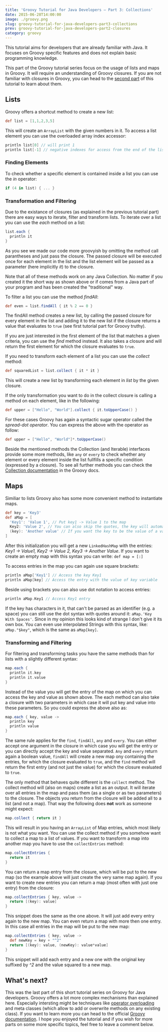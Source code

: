 ```yaml
---
title: 'Groovy Tutorial for Java Developers – Part 3: Collections'
date: 2015-06-28T14:00:00
image: ./groovy.png
slug: groovy-tutorial-for-java-developers-part3-collections
prev: groovy-tutorial-for-java-developers-part2-closures
category: groovy
---
```


<Infobox>

This tutorial aims for developers that are already familiar with Java. It
focuses on Groovy specific features and does not explain basic programming
knowledge.
</Infobox>

This part of the Groovy tutorial series focus on the usage of lists and maps in
Groovy. It will require an understanding of Groovy
closures. If you are not familiar with closures in Groovy, you can head to the
[second part](/groovy-tutorial-for-java-developers-part2-closures) of this tutorial to learn about them.

## Lists

Groovy offers a shortcut method to create a new list:

```groovy
def list = [1,1,2,3,5]
```

This will create an `ArrayList` with the given numbers in
it. To access a list element you can use the overloaded array index accessor:

```groovy
println list[0] // will print 1
println list[-1] // negative indexes for access from the end of the list, will print out 5
```

### Finding Elements

To check whether a specific element is contained inside a list you can use the *in* operator:

```groovy
if (4 in list) { ... }
```

### Transformation and Filtering

Due to the existance of closures (as explained in the previous tutorial part)
there are easy ways to iterate, filter and transform lists. To iterate over a
list you can use the *each* method on a list:

```groovy
list.each {
  println it
}
```

As you see we made our code more groovyish by omitting the method
call parantheses and just pass the closure. The passed closure will be executed
once for each element in the list and the list element will be passed as a
parameter (here implicitly *it*) to the closure.

Note that all of these methods
work on any Java Collection. No matter if you created it the short way as shown
above or if comes from a Java part of your program and has been created the
"traditional" way.

To filter a list you can use the method *findAll*:

```groovy
def even = list.findAll { it % 2 == 0 }
```

The findAll method
creates a new list, by calling the passed closure for every element in the list
and adding it to the new list if the closure returns a value that evaluates to
`true` (see first tutorial part for Groovy truthy).

If you are just interested
in the first element of the list that matches a given criteria, you can use the
*find* method instead. It also takes a closure and will return the first element
for which the closure evaluates to `true`.

If you need to transform each element of a list you can use the *collect* method:

```groovy
def squaredList = list.collect { it * it }
```

This will create a new list by transforming each element in *list* by the given closure.

If the only transformation you want to do in the collect closure is calling a method
on each element, like in the following:

```groovy
def upper = ["Hello", "World"].collect { it.toUpperCase() }
```

For these cases Groovy has again a syntactic sugar operator called
the *spread-dot operator*. You can express the above with the operator as
follow:

```groovy
def upper = ["Hello", "World"]*.toUpperCase()
```

Beside the mentioned methods the Collection (and Iterable) interfaces provide some more
methods, like `any` or `every` to check whether any element or every element
inside the list fullfills a specific condition (expressed by a closure).
To see all further methods you can check the
[Collection documentation](http://docs.groovy-lang.org/latest/html/groovy-jdk/java/util/Collection.html)
in the Groovy docs.

## Maps

Similiar to lists Groovy also has some more convenient method to instantiate maps.

```groovy
def key = 'Key3'
def aMap = [
  'Key1': 'Value 1', // Put key1 -> Value 1 to the map
  Key2: 'Value 2', // You can also skip the quotes, the key will automatically be a String
  (key): 'Another value' // If you want the key to be the value of a variable, you need to put it in parantheses
]
```

After this initialization you will get a new `LinkedHashMap` with the entries:
*Key1 -> Value1, Key2 -> Value 2, Key3 -> Another Value*. If you want to create an empty
map with this syntax you can write: `def map = [:]`

To access entries in the map you can again use square brackets:

```groovy
println aMap['Key1'] // Access the key Key1
println aMap[key] // Access the entry with the value of key variable
```

Beside using brackets you can also use dot notation to access entries:

```groovy
println aMap.Key1 // Access Key1 entry
```

If the key has
characters in it, that can't be parsed as an identifier (e.g. a space) you can
still use the dot syntax with quotes around it: `aMap.'Key With Spaces'`. Since
in my opinion this looks kind of strange I don't give it its own box. You can
even use interpolated Strings with this syntax, like: `aMap."$key"`, which is
the same as `aMap[key]`.

### Transforming and Filtering

For filtering and transforming tasks you have the same methods than for lists
with a slightly different syntax:

```groovy
map.each {
  println it.key
  println it.value
}
```

Instead of the value you will get the entry of the map on
which you can access the key and value as shown above. The each method can also
take a closure with two parameters in which case it will put key and value into
these parameters. So you could express the above also as:

```groovy
map.each { key, value ->
  println key
  println value
}
```

The same rule applies for the
`find`, `findAll`, `any` and `every`. You can either accept one argument in the
closure in which case you will get the entry or you can directly accept the key
and value separated. `Any` and `every` return again a boolean value, `findAll`
will create a new map ony containing the entries, for which the closure
evaluated to `true`, and the `find` method will return the first entry (and not
just the value) for which the closure evaluated to `true`.

The only method that
behaves quite different is the `collect` method. The collect method will (also
on maps) create a list as an output. It will iterate over all entries in the map
and pass them (as a single or as two parameters) to the closure. The objects you
return from the closure will be added all to a list (and not a map). That way
the following does **not** work as someone might expect:

```groovy
map.collect { return it }
```

This will result in you having an `ArrayList` of Map
entries, which most likely is not what you want. You can use the collect method
if you somehow want to collect a map to a list of values. If you want to
transform a map into another map you have to use the `collectEntries` method:

```groovy
map.collectEntries {
  return it
}
```

You can return a map entry
from the closure, which will be put to the new map (so the example above will
just create the very same map again). If you want to create new entries you can
return a map (most often with just one entry) from the closure:

```groovy
map.collectEntries { key, value ->
  return [(key): value]
}
```

This snippet does the same as the one above. It will just add every entry again to
the new map. You can even return a map with more then one entry. In this case
all entries in the map will be put to the new map:

```groovy
map.collectEntries { key, value ->
  def newKey = key + "^2"
  return [(key): value, (newKey): value*value]
}
```

This snippet will add each entry and a new one with the original key suffixed
by *^2* and the value squared to a new map.

## What's next?

This was the last part of this short tutorial series on Groovy for Java
developers. Groovy offers a lot more complex mechanisms than explained here.
Especially intersting might be techniques like [operator
overloading](http://www.groovy-lang.org/operators.html#Operator-Overloading) and
meta classes (which allow to add or overwrite methods on any existing class). If
you want to learn more you can head to the official [Groovy
documentation](http://www.groovy-lang.org/documentation.html). I hope you
enjoyed the tutorial and if you wish for more parts on some more specific
topics, feel free to leave a comment below.
